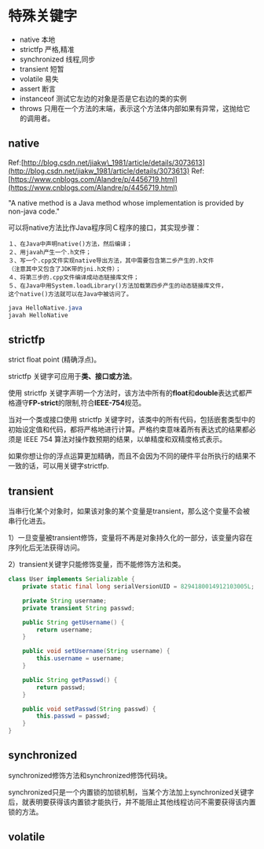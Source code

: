 # 特殊关键字

* native 本地
* strictfp 严格,精准
* synchronized 线程,同步
* transient 短暂
* volatile 易失
* assert 断言
* instanceof 测试它左边的对象是否是它右边的类的实例
* throws 只用在一个方法的末端，表示这个方法体内部如果有异常，这抛给它的调用者。

## native

Ref:[http://blog.csdn.net/jiakw\_1981/article/details/3073613](http://blog.csdn.net/jiakw_1981/article/details/3073613) Ref:[https://www.cnblogs.com/Alandre/p/4456719.html](https://www.cnblogs.com/Alandre/p/4456719.html)

"A native method is a Java method whose implementation is provided by non-java code."

可以将native方法比作Java程序同Ｃ程序的接口，其实现步骤：

```text
１、在Java中声明native()方法，然后编译；
２、用javah产生一个.h文件；
３、写一个.cpp文件实现native导出方法，其中需要包含第二步产生的.h文件
（注意其中又包含了JDK带的jni.h文件）；
４、将第三步的.cpp文件编译成动态链接库文件；
５、在Java中用System.loadLibrary()方法加载第四步产生的动态链接库文件，
这个native()方法就可以在Java中被访问了。
```

```java
java HelloNative.java
javah HelloNative
```

## strictfp

strict float point \(精确浮点\)。

strictfp 关键字可应用于**类、接口或方法**。

使用 strictfp 关键字声明一个方法时，该方法中所有的**float**和**double**表达式都严格遵守**FP-strict**的限制,符合**IEEE-754**规范。

当对一个类或接口使用 strictfp 关键字时，该类中的所有代码，包括嵌套类型中的初始设定值和代码，都将严格地进行计算。严格约束意味着所有表达式的结果都必须是 IEEE 754 算法对操作数预期的结果，以单精度和双精度格式表示。

如果你想让你的浮点运算更加精确，而且不会因为不同的硬件平台所执行的结果不一致的话，可以用关键字strictfp.

## transient

当串行化某个对象时，如果该对象的某个变量是transient，那么这个变量不会被串行化进去。

1）一旦变量被transient修饰，变量将不再是对象持久化的一部分，该变量内容在序列化后无法获得访问。

2）transient关键字只能修饰变量，而不能修饰方法和类。

```java
class User implements Serializable {
    private static final long serialVersionUID = 8294180014912103005L;  

    private String username;
    private transient String passwd;

    public String getUsername() {
        return username;
    }

    public void setUsername(String username) {
        this.username = username;
    }

    public String getPasswd() {
        return passwd;
    }

    public void setPasswd(String passwd) {
        this.passwd = passwd;
    }
}
```

## synchronized

synchronized修饰方法和synchronized修饰代码块。

synchronized只是一个内置锁的加锁机制，当某个方法加上synchronized关键字后，就表明要获得该内置锁才能执行，并不能阻止其他线程访问不需要获得该内置锁的方法。

## volatile

